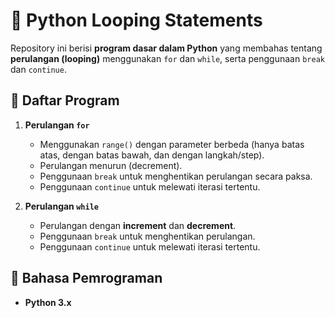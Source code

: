 # 🔄 Python Looping Statements  

Repository ini berisi **program dasar dalam Python** yang membahas tentang **perulangan (looping)** menggunakan `for` dan `while`, serta penggunaan `break` dan `continue`.  

## 📌 Daftar Program  
1. **Perulangan `for`**
   - Menggunakan `range()` dengan parameter berbeda (hanya batas atas, dengan batas bawah, dan dengan langkah/step).  
   - Perulangan menurun (decrement).  
   - Penggunaan `break` untuk menghentikan perulangan secara paksa.  
   - Penggunaan `continue` untuk melewati iterasi tertentu.  

2. **Perulangan `while`**
   - Perulangan dengan **increment** dan **decrement**.  
   - Penggunaan `break` untuk menghentikan perulangan.  
   - Penggunaan `continue` untuk melewati iterasi tertentu.  

## 📜 Bahasa Pemrograman  
- **Python 3.x**  
